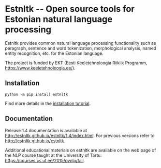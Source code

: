 Estnltk -- Open source tools for Estonian natural language processing
=====================================================================

Estnltk provides common natural language processing functionality such as paragraph, sentence and word tokenization,
morphological analysis, named entity recognition, etc. for the Estonian language.

The project is funded by EKT (Eesti Keeletehnoloogia Riiklik Programm, https://www.keeletehnoloogia.ee/).


## Installation

```python -m pip install estnltk```

Find more details in the [installation tutorial](http://estnltk.github.io/estnltk/1.4/tutorials/installation.html).

## Documentation

Release 1.4 documentation is available at http://estnltk.github.io/estnltk/1.4/index.html.
For previous versions refer to http://estnltk.github.io/estnltk.

Additional educational materials on estnltk are available on the web page of the NLP course taught at the University of Tartu: https://courses.cs.ut.ee/2015/pynlp/fall.
